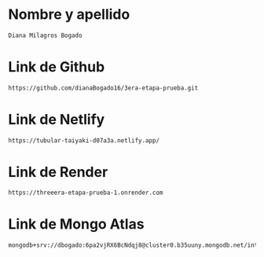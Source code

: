 # Nombre y apellido
```sh
Diana Milagros Bogado
```

# Link de Github
```sh
https://github.com/dianaBogado16/3era-etapa-prueba.git
```

# Link de Netlify
```sh
https://tubular-taiyaki-d07a3a.netlify.app/ 
```

# Link de Render
```sh
https://threeera-etapa-prueba-1.onrender.com 
```


# Link de Mongo Atlas
```sh
mongodb+srv://dbogado:6pa2vjRX6BcNdqj8@cluster0.b35uuny.mongodb.net/integrador_etapa_3?retryWrites=true&w=majority&appName=Cluster0 
```

